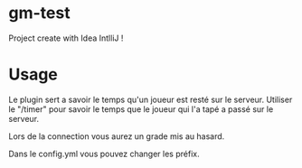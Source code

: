 # gm-test
Project create with Idea IntlliJ !

# Usage
Le plugin sert a savoir le temps qu'un joueur est resté sur le serveur.
Utiliser le "/timer" pour savoir le temps que le joueur qui l'a tapé a passé sur le serveur.

Lors de la connection vous aurez un grade mis au hasard.

Dans le config.yml vous pouvez changer les préfix.
